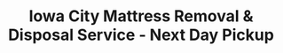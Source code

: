 ---
layout: location.njk
title: "Iowa City Mattress Removal & Disposal Service - Next Day Pickup"
description: "Professional mattress removal in Iowa City, IA. Serving Iowa's university town with next-day pickup and 100% recycling. Perfect for student moves and faculty relocations, "
permalink: /mattress-removal/iowa/iowa-city/
city: Iowa City
state: Iowa
stateAbbreviation: IA
stateSlug: iowa
tier: 3
coordinates:
  lat: 41.6611
  lng: -91.5302
pricing:
  startingPrice: 125
  single: 125
  queen: 155
  king: 180
  boxSpring: 30
neighborhoods:
  - name: "Downtown/Pedestrian Mall"
    zipCodes: ["52240"]
  - name: "University Heights"
    zipCodes: ["52246"]
  - name: "Coralville Border"
    zipCodes: ["52241"]
  - name: "Eastside"
    zipCodes: ["52240", "52245"]
  - name: "Northside"
    zipCodes: ["52245"]
  - name: "Southeast/Mormon Trek"
    zipCodes: ["52246"]
  - name: "Westside"
    zipCodes: ["52246"]
  - name: "Iowa River Corridors"
    zipCodes: ["52240"]
  - name: "Medical Campus Area"
    zipCodes: ["52242"]
  - name: "Graduate Housing Districts"
    zipCodes: ["52245"]
  - name: "Faculty Neighborhoods"
    zipCodes: ["52246"]
  - name: "Off-Campus Rentals"
    zipCodes: ["52240"]
  - name: "Manville Heights"
    zipCodes: ["52246"]
  - name: "Longfellow"
    zipCodes: ["52240"]
  - name: "Lucas Farm"
    zipCodes: ["52246"]
zipCodes: [52240, 52241, 52242, 52245, 52246]
recyclingPartners:
  - Regional Material Recovery Centers
  - Johnson County Recycling Programs
  - University of Iowa Sustainability Initiatives
localRegulations: "Iowa City requires advance scheduling through city services during business hours, with mandatory preparation and curbside placement restrictions that conflict with academic calendar demands. Johnson County facilities charge disposal fees while sending mattresses to landfills, completely ignoring the environmental values central to university community culture. Student housing complexes often prohibit curbside placement, creating logistical nightmares during peak move-out periods. Why navigate bureaucratic scheduling, academic calendar conflicts, and property management restrictions when you need immediate removal? Our next-day service eliminates scheduling hassles, works around semester transitions, and guarantees 100% recycling that aligns with Iowa City's intellectual and environmental consciousness."
nearbyCities:
  - name: Cedar Rapids
    slug: cedar-rapids
    distance: 25
    isSuburb: false
  - name: Des Moines
    slug: des-moines
    distance: 115
    isSuburb: false
reviews:
  count: 234
  featured:
    - text: "End of semester chaos and needed this gone ASAP. These guys came next day while I was packing for winter break. So much easier than trying to coordinate with city pickup during finals week. Perfect timing!"
      author: "Alex P."
      neighborhood: "Graduate Housing Districts"
    - text: "Bought a new mattress after accepting a faculty position here. Service was incredibly smooth - scheduled online, showed up exactly when promised, handled the narrow staircase in our older home perfectly. Appreciate the recycling commitment too."
      author: "Dr. Martinez"
      neighborhood: "Faculty Neighborhoods"
    - text: "Moving out of my apartment before graduation and panicking about furniture. Found these folks and honestly saved my sanity. Quick, professional, and way less stressful than dealing with property management rules about bulk items."
      author: "Emma K."
      neighborhood: "Off-Campus Rentals"
faqs:
  - question: "How does pickup work during Iowa City's academic calendar transitions?"
    answer: "We understand university town rhythms - semester moves, summer session transitions, graduation periods. Next-day scheduling works around Iowa Writers' Workshop residencies, medical student rotations, and the intense May/August housing turnover without city scheduling conflicts."
  - question: "Do you serve all Iowa City neighborhoods and surrounding areas?"
    answer: "Absolutely. From downtown Pedestrian Mall to University Heights, medical campus housing to graduate districts - we serve the entire Iowa City area throughout Johnson County."
  - question: "Can you handle University of Iowa student housing requirements?"
    answer: "Yes. Our team understands varied student housing - high-rise dorms, off-campus apartments, co-op housing, faculty residences. We navigate different building access and property management requirements professionally."
  - question: "What's included beyond basic removal?"
    answer: "Complete service includes pickup from any floor, professional transportation, and 100% mattress recycling. No advance city scheduling, property management coordination, or semester timing restrictions."
  - question: "How does recycling work compared to Johnson County disposal?"
    answer: "Johnson County facilities charge fees for landfill disposal. We guarantee 100% recycling - steel springs become research equipment, foam becomes laboratory padding, fabric converts to insulation products supporting Iowa's innovation economy."
  - question: "Do you accommodate Writers' Workshop and research community schedules?"
    answer: "Definitely. Academic residencies, research deadlines, conference travel, sabbatical relocations - we handle the unique scheduling needs of Iowa City's literary and academic community."
  - question: "Can you work around Iowa City's unique housing mix?"
    answer: "Our service understands everything from historic downtown apartments to modern faculty housing, student cooperatives to medical campus residences. We handle Iowa City's diverse architectural and access challenges."
  - question: "How does your service compare to city bulk pickup during semester transitions?"
    answer: "Immediate next-day availability versus advance business-hour scheduling, professional indoor removal versus curbside restrictions, and guaranteed recycling rather than landfill disposal during peak academic calendar periods."
pageContent:
  heroDescription: "Graduating senior with an old mattress to ditch? New faculty member upgrading your home office setup? Skip the scheduling maze - we handle next-day removal with complete recycling while you focus on research and studies."
  aboutService: "<p>Academic schedules don't follow city service timetables. Iowa City, home to 75,130 residents plus 31,000 University of Iowa students, operates on semester rhythms - intense move-out periods, research deadlines, workshop schedules. This UNESCO City of Literature deserves service matching its intellectual energy and environmental consciousness.</p><p>From downtown's Pedestrian Mall literary scene to University Heights faculty enclaves, graduate housing districts to medical campus neighborhoods, we understand Iowa City's unique academic character. Our next-day pickup eliminates city scheduling bureaucracy while providing 100% mattress recycling that honors this environmentally conscious university community's commitment to sustainability and innovation.</p>"
  serviceAreasIntro: "Covering every Iowa City district - from downtown Pedestrian Mall to University Heights, graduate housing areas to faculty neighborhoods along the Iowa River."
  regulationsCompliance: "We streamline Iowa City's advance scheduling requirements and exceed Johnson County disposal standards with immediate availability when academic calendar demands flexibility."
  environmentalImpact: "<p>Iowa City's university culture emphasizes environmental stewardship and innovative research. Unlike Johnson County's standard landfill disposal, we recycle every mattress component - steel springs become laboratory equipment, memory foam transforms into research facility padding, fabric converts to sustainable insulation products.</p><p>This approach serves Iowa City's academic community managing semester transitions, research relocations, and Writers' Workshop residencies. No city scheduling hassles, no property management restrictions - just responsible service matching the efficiency Iowa's intellectual capital expects from its community partners.</p>"
  howItWorksScheduling: "Flexible next-day availability works around Iowa City's academic calendar, research schedules, and the demanding timelines of university community life."
  howItWorksService: "Professional coordination with historic downtown buildings, student housing complexes, faculty neighborhoods, and the diverse residential landscape of Iowa's premier university town."
  howItWorksDisposal: "Complete mattress recycling at certified facilities - every material becomes new products with zero landfill impact, supporting the environmental consciousness Iowa City demonstrates through its university leadership and literary innovation."
  sidebarStats:
    mattressesRemoved: 456
---
